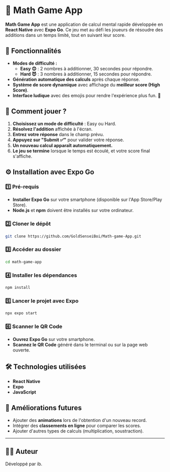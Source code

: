 # 🚀 Math Game App

**Math Game App** est une application de calcul mental rapide développée en **React Native** avec **Expo Go**. Ce jeu met au défi les joueurs de résoudre des additions dans un temps limité, tout en suivant leur score.

## 🎯 Fonctionnalités

- **Modes de difficulté :**
  - **Easy 😊** : 2 nombres à additionner, 30 secondes pour répondre.
  - **Hard 😈** : 3 nombres à additionner, 15 secondes pour répondre.
- **Génération automatique des calculs** après chaque réponse.
- **Système de score dynamique** avec affichage du **meilleur score (High Score)**.
- **Interface ludique** avec des emojis pour rendre l'expérience plus fun. 🎉

## 📲 Comment jouer ?

1. **Choisissez un mode de difficulté** : Easy ou Hard.
2. **Résolvez l'addition** affichée à l'écran.
3. **Entrez votre réponse** dans le champ prévu.
4. **Appuyez sur "Submit ✅"** pour valider votre réponse.
5. **Un nouveau calcul apparaît automatiquement.**
6. **Le jeu se termine** lorsque le temps est écoulé, et votre score final s'affiche.

## ⚙️ Installation avec Expo Go

### 1️⃣ Pré-requis

- **Installer Expo Go** sur votre smartphone (disponible sur l'App Store/Play Store).
- **Node.js** et **npm** doivent être installés sur votre ordinateur.

### 2️⃣ Cloner le dépôt

```bash
git clone https://github.com/GoldSenseiBoi/Math-game-App.git
```

### 3️⃣ Accéder au dossier

```bash
cd math-game-app
```

### 4️⃣ Installer les dépendances

```bash
npm install
```

### 5️⃣ Lancer le projet avec Expo

```bash
npx expo start
```

### 6️⃣ Scanner le QR Code

- **Ouvrez Expo Go** sur votre smartphone.
- **Scannez le QR Code** généré dans le terminal ou sur la page web ouverte.

## 🛠️ Technologies utilisées

- **React Native**
- **Expo**
- **JavaScript**

## 🚧 Améliorations futures

- Ajouter des **animations** lors de l'obtention d'un nouveau record.
- Intégrer des **classements en ligne** pour comparer les scores.
- Ajouter d'autres types de calculs (multiplication, soustraction).

---

## 👨‍💻 Auteur

Développé par ib.

